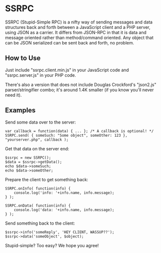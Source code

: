 # SSRPC

SSRPC (Stupid-Simple RPC) is a nifty way of sending messages and data
structures back and forth between a JavaScript client and a PHP
server, using JSON as a carrier. It differs from JSON-RPC in that it
is data and message oriented rather than method/command oriented. Any
object that can be JSON serialized can be sent back and forth, no
problem.

## How to Use
Just include "ssrpc.client.min.js" in your JavaScript code and
"ssrpc.server.js" in your PHP code.

There's also a version that does not include Douglas Crockford's
"json2.js" parser/stringifier combo; it's around 1.4K smaller (if you
know you'll never need it).

## Examples
Send some data over to the server:

    var callback = function(data) { ... }; /* A callback is optional! */
    SSRPC.send( { someSuch: "Some object", someOther: 123 }, "yourserver.php", callback );

Get that data on the server end:

    $ssrpc = new SSRPC();
    $data = $ssrpc->getData();
    echo $data->someSuch;
    echo $data->someOther;

Prepare the client to get something back:

    SSRPC.onInfo( function(info) {
        console.log('info: '+info.name, info.message);
    } );

    SSRPC.onData( function(info) {
        console.log('data: '+info.name, info.message);
    } );

Send something back to the client:

    $ssrpc->info('someReply', 'HEY CLIENT, WASSUP??');
    $ssrpc->data('someObject', $object);

Stupid-simple? Too easy? We hope you agree!

